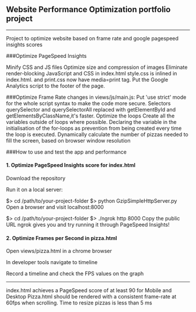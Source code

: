 ## Website Performance Optimization portfolio project
-----------------------------------------------

Project to optimize website based on frame rate and google pagespeed insights scores

###Optimize PageSpeed Insights

Minify CSS and JS files
Optimize size and compression of images
Eliminate render-blocking JavaScript and CSS in index.html
style.css is inlined in index.html. and print.css now have media=print tag.
Put the Google Analytics script to the footer of the page.


###Optimize Frame Rate
changes in views/js/main.js:
Put 'use strict'  mode for the whole script syntax to make the code more secure.
Selectors querySelector and querySelectorAll replaced with getElementById and getElementsByClassName,it's faster.
Optimize the loops
Create all the variables outside of loops where possible.
Declaring the variable in the initialisation of the for-loops as prevention from being created every time the loop is executed.
Dynamically calculate the number of pizzas needed to fill the screen, based on browser window resolution


###How to use and test the app and performance

#### 1. Optimize PageSpeed Insights score for index.html

Download the repository

Run it on a local server:

$> cd /path/to/your-project-folder
$> python GzipSimpleHttpServer.py
Open a browser and visit localhost:8000

$> cd /path/to/your-project-folder
$> ./ngrok http 8000
Copy the public URL ngrok gives you and try running it through PageSpeed Insights!

#### 2. Optimize Frames per Second in pizza.html

Open views/pizza.html in a chrome browser

In developer tools navigate to timeline

Record a timeline and check the FPS values on the graph

-----------------------------------------------
index.html achieves a PageSpeed score of at least 90 for Mobile and Desktop
Pizza.html should be rendered with a consistent frame-rate at 60fps when scrolling.
Time to resize pizzas is less than 5 ms


